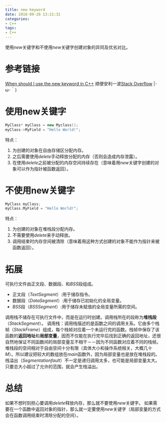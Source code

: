 ```yaml
---
title: new keyword
date: 2018-09-20 13:21:31
categories:
- C++
tags:
- C++
---
```

使用$new$关键字和不使用$new$关键字创建对象的异同及优劣对比。
<!--more-->
# 参考链接
[When should I use the new keyword in C++](https://stackoverflow.com/questions/655065/when-should-i-use-the-new-keyword-in-c)
顺便安利一波[Stack Overflow](https://stackoverflow.com/) |･ω･｀)
# 使用new关键字
```C++
MyClass* myClass = new Myclass();
myClass->MyField = "Hello World!";
```
特点：
1. 为创建的对象在自由存储区分配内存。
2. 之后需要使用$delete$手动释放分配的内存（否则会造成内存泄露）。
3. 在使用$delete$之前被分配的内存空间持续存在（意味着用$new$关键字创建的对象可以作为指针被函数返回）。

# 不使用new关键字
```C++
MyClass myClass;
myClass.MyField = "Hello World!";
```
特点：
1. 为创建的对象在堆栈段分配内存。
2. 不需要使用$delete$来手动释放。
3. 调用结束时内存空间被清除（意味着用这种方式创建的对象不能作为指针来被函数返回）。

# 拓展
可执行文件由正文段、数据段、和$BSS$段组成。
- 正文段（$Text Segment$）:用于储存指令。
- 数据段（$Data Segment$）:用于储存已初始化的全局变量。
- $BSS$段（$BSS Segment$）:用于储存未赋值的全局变量所需的空间。

调用栈不储存在可执行文件中，而是在运行时创建。调用栈所在的段称为**堆栈段**（$Stack Segment$）。
调用栈：调用栈描述的是函数之间的调用关系。它由多个栈帧（$Stack Frame$）组成，每个栈帧对应着一个未运行完的函数。栈帧中保存了该函数的**返回地址**和**局部变量**，因而不仅能在执行完毕后找到正确的返回地址，还很自然地保证不同函数间的局部变量互不相干－－因为不同函数对应着不同的栈帧。
堆栈段的空间相对于自由空间十分有限（具体大小和操作系统相关，大概几十$M$）。所以建议把较大的数组放在$main$函数外，因为局部变量也是放在堆栈段的。栈溢出（$Segmentation fault$）不一定是递归调用太多，也可能是局部变量太大。只要总大小超过了允许的范围，就会产生栈溢出。
# 总结
如果不想时刻担心要调用$delete$释放内存，那么就不要使用$new$关键字。
如果需要在一个函数中返回对象的指针，那么就一定要使用$new$关键字（局部变量的方式会在函数调用结束时清除分配的空间）。